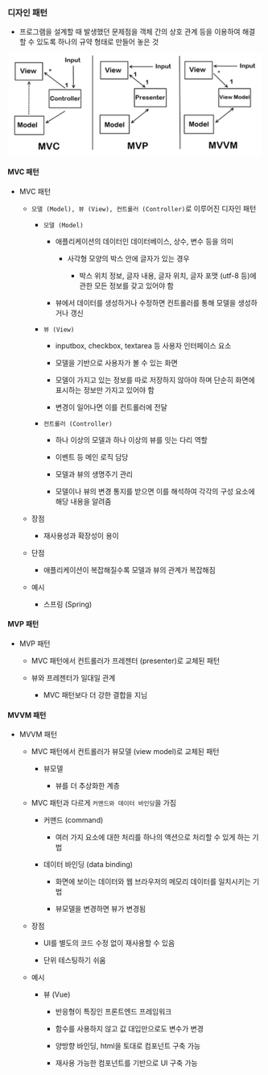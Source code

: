 ### 디자인 패턴

- 프로그램을 설계할 때 발생했던 문제점을 객체 간의 상호 관계 등을 이용하여 해결할 수 있도록 하나의 규약 형태로 만들어 놓은 것

![MVC, MVP, MVVM](./image/MVC%2C%20MVP%2C%20MVVM.png)

#### MVC 패턴

- MVC 패턴
  
  - `모델 (Model), 뷰 (View), 컨트롤러 (Controller)`로 이루어진 디자인 패턴
    
    - `모델 (Model)`
      
      - 애플리케이션의 데이터인 데이터베이스, 상수, 변수 등을 의미
        
        - 사각형 모양의 박스 안에 글자가 있는 경우
          
          - 박스 위치 정보, 글자 내용, 글자 위치, 글자 포맷 (utf-8 등)에 관한 모든 정보를 갖고 있어야 함
      
      - 뷰에서 데이터를 생성하거나 수정하면 컨트롤러를 통해 모델을 생성하거나 갱신
    
    - `뷰 (View)`
      
      - inputbox, checkbox, textarea 등 사용자 인터페이스 요소
      
      - 모델을 기반으로 사용자가 볼 수 있는 화면
      
      - 모델이 가지고 있는 정보를 따로 저장하지 않아야 하며 단순히 화면에 표시하는 정보만 가지고 있어야 함
      
      - 변경이 일어나면 이를 컨트롤러에 전달
    
    - `컨트롤러 (Controller)`
      
      - 하나 이상의 모델과 하나 이상의 뷰를 잇는 다리 역할
      
      - 이벤트 등 메인 로직 담당
      
      - 모델과 뷰의 생명주기 관리
      
      - 모델이나 뷰의 변경 통지를 받으면 이를 해석하여 각각의 구성 요소에 해당 내용을 알려줌
  
  - 장점
    
    - 재사용성과 확장성이 용이
  
  - 단점
    
    - 애플리케이션이 복잡해질수록 모델과 뷰의 관계가 복잡해짐
  
  - 예시
    
    - 스프링 (Spring)

#### MVP 패턴

- MVP 패턴
  
  - MVC 패턴에서 컨트롤러가 프레젠터 (presenter)로 교체된 패턴
  
  - 뷰와 프레젠터가 일대일 관계
    
    - MVC 패턴보다 더 강한 결합을 지님

#### MVVM 패턴

- MVVM 패턴
  
  - MVC 패턴에서 컨트롤러가 뷰모델 (view model)로 교체된 패턴
    
    - 뷰모델
      
      - 뷰를 더 추상화한 계층
  
  - MVC 패턴과 다르게 `커맨드와 데이터 바인딩`을 가짐
    
    - 커맨드 (command)
      
      - 여러 가지 요소에 대한 처리를 하나의 액션으로 처리할 수 있게 하는 기법
    
    - 데이터 바인딩 (data binding)
      
      - 화면에 보이는 데이터와 웹 브라우저의 메모리 데이터를 일치시키는 기법
      
      - 뷰모델을 변경하면 뷰가 변경됨
  
  - 장점
    
    - UI를 별도의 코드 수정 없이 재사용할 수 있음
    
    - 단위 테스팅하기 쉬움
  
  - 예시
    
    - 뷰 (Vue)
      
      - 반응형이 특징인 프론트엔드 프레임워크
      
      - 함수를 사용하지 않고 값 대입만으로도 변수가 변경
      
      - 양방향 바인딩, html을 토대로 컴포넌트 구축 가능
      
      - 재사용 가능한 컴포넌트를 기반으로 UI 구축 가능
